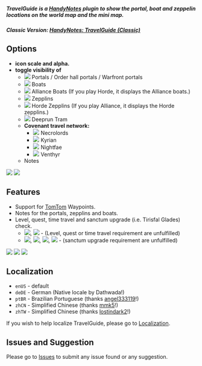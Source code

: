 ##### **TravelGuide is a [HandyNotes](https://www.curseforge.com/wow/addons/handynotes) plugin to show the portal, boat and zeppelin locations on the world map and the mini map.**
##### **Classic Version: [HandyNotes: TravelGuide (Classic)](https://www.curseforge.com/wow/addons/handynotes-travelguide-classic)**

## Options
* **icon scale and alpha.**
* **toggle visibility of**
	* ![](https://i.imgur.com/NIUq9ta.png) Portals / Order hall portals / Warfront portals
	* ![](https://i.imgur.com/H9wPEeD.png) Boats
	* ![](https://i.imgur.com/vfQqSBK.png) Alliance Boats (If you play Horde, it displays the Alliance boats.)
	* ![](https://i.imgur.com/cWTR8xo.png) Zepplins
	* ![](https://i.imgur.com/HQLt4uh.png) Horde Zepplins (If you play Alliance, it displays the Horde zepplins.)
	* ![](https://i.imgur.com/VYJ1NaJ.png) Deeprun Tram
	* **Covenant travel network:**
		* ![](https://i.imgur.com/Q8hRn5U.png) Necrolords
		* ![](https://i.imgur.com/6kM7Emj.png) Kyrian
		* ![](https://i.imgur.com/Q3THDAx.png) Nightfae
		* ![](https://i.imgur.com/7ZCnru6.png) Venthyr
	* Notes
	
![](https://i.imgur.com/PFHnUDr.png) ![](https://i.imgur.com/1tLgu6C.png)
    
## Features
* Support for [TomTom](https://www.curseforge.com/wow/addons/tomtom) Waypoints.
* Notes for the portals, zepplins and boats.
* Level, quest, time travel and sanctum upgrade (i.e. Tirisfal Glades) check.
	* ![](https://i.imgur.com/bOL9btW.png), ![](https://i.imgur.com/PzZ3HAN.png) - (Level, quest or time travel requirement are unfulfilled)
	* ![](https://i.imgur.com/taTQxTY.png), ![](https://i.imgur.com/cl0QfNr.png), ![](https://i.imgur.com/9ubG6Xz.png), ![](https://i.imgur.com/O4uimkC.png) - (sanctum upgrade requirement are unfulfilled)
	
![](https://i.imgur.com/Q8NCjkY.png) ![](https://i.imgur.com/0qTTTAj.png) ![](https://i.imgur.com/oywcFDL.png)

## Localization
* `enUS` - default
* `deDE` - German (Native locale by Dathwada!)
* `ptBR` - Brazilian Portuguese (thanks [angel333119](https://www.curseforge.com/members/angel333119)!)
* `zhCN` - Simplified Chinese (thanks [mmk5](https://www.curseforge.com/members/mmk5)!)
* `zhTW` - Simplified Chinese (thanks [lostindark2](https://www.curseforge.com/members/lostindark2)!)

If you wish to help localize TravelGuide, please go to [Localization](https://www.curseforge.com/wow/addons/handynotes-travelguide/localization).

## Issues and Suggestion

Please go to [Issues](https://github.com/Dathwada/handynotes-travelguide/issues) to submit any issue found or any suggestion.
